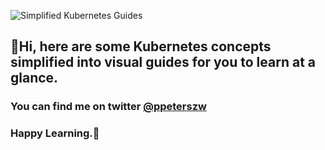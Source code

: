 ![Simplified Kubernetes Guides](KubernetesSimplified.png)

## 👋Hi, here are some Kubernetes concepts simplified into visual guides for you to learn at a glance.

### You can find me on twitter [@ppeterszw](https://twitter.com/ppeterszw)

### Happy Learning.🥳
